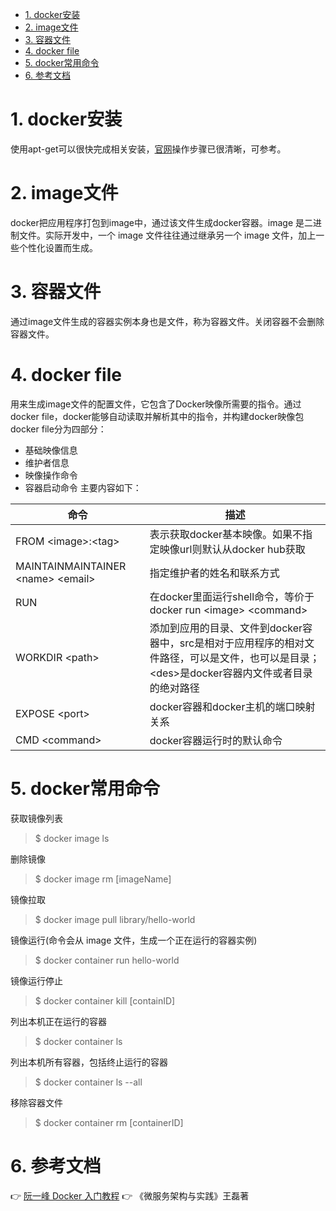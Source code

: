 <!-- TOC -->

- [1. docker安装](#1-docker安装)
- [2. image文件](#2-image文件)
- [3. 容器文件](#3-容器文件)
- [4. docker file](#4-docker-file)
- [5. docker常用命令](#5-docker常用命令)
- [6. 参考文档](#6-参考文档)

<!-- /TOC -->
# 1. docker安装
使用apt-get可以很快完成相关安装，[官网](https://docs.docker.com/install/linux/docker-ce/ubuntu/)操作步骤已很清晰，可参考。

# 2. image文件
docker把应用程序打包到image中，通过该文件生成docker容器。image 是二进制文件。实际开发中，一个 image 文件往往通过继承另一个 image 文件，加上一些个性化设置而生成。

# 3. 容器文件
通过image文件生成的容器实例本身也是文件，称为容器文件。关闭容器不会删除容器文件。

# 4. docker file
用来生成image文件的配置文件，它包含了Docker映像所需要的指令。通过docker file，docker能够自动读取并解析其中的指令，并构建docker映像包
docker file分为四部分：
* 基础映像信息
* 维护者信息
* 映像操作命令
* 容器启动命令
主要内容如下：

|  命令     |   描述    |
|  ---  |  ---  |
|   FROM \<image>:\<tag>    |  表示获取docker基本映像。如果不指定映像url则默认从docker hub获取     |
|  MAINTAINMAINTAINER \<name> \<email>     |   指定维护者的姓名和联系方式    |
|  RUN <command>     | 在docker里面运行shell命令，等价于docker run \<image> \<command>      |
|  WORKDIR \<path>     |   添加到应用的目录、文件到docker容器中，src是相对于应用程序的相对文件路径，可以是文件，也可以是目录；\<des>是docker容器内文件或者目录的绝对路径    |
|  EXPOSE \<port>     |   docker容器和docker主机的端口映射关系    |
|  CMD \<command>     |   docker容器运行时的默认命令    |





# 5. docker常用命令
获取镜像列表
> $ docker image ls

删除镜像
> $ docker image rm [imageName]

镜像拉取
> $ docker image pull library/hello-world

镜像运行(命令会从 image 文件，生成一个正在运行的容器实例)
> $ docker container run hello-world

镜像运行停止
> $ docker container kill [containID]

列出本机正在运行的容器
> $ docker container ls

列出本机所有容器，包括终止运行的容器
> $ docker container ls --all

移除容器文件
> $ docker container rm [containerID]



# 6. 参考文档
👉 [阮一峰 Docker 入门教程](https://www.ruanyifeng.com/blog/2018/02/docker-tutorial.html)
👉 《微服务架构与实践》王磊著
